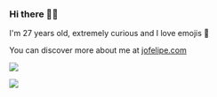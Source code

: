 ### Hi there 🖐🏼

I'm 27 years old, extremely curious and I love emojis 🧃

You can discover more about me at [jofelipe.com](https://jofelipe.com)

![](http://github-profile-summary-cards.vercel.app/api/cards/profile-details?username=jofelipe&theme=dark)

![](https://hit.yhype.me/github/profile?user_id=1819244)
